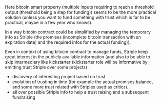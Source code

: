 [hm]: # (+++)
[hm]: # (date = "2015-05-30T12:43:26+01:00")
[hm]: # (draft = true)
[hm]: # (title = "Striple and crowdfunding")
[hm]: # (+++)


Here bitcoin smart property (multiple inputs requiring to reach a threshold output (threshold being a step for funding))  seems to be the more practical solution (unless you want to fund something with trust which is far to be practical, maybe in a few year who knows).

In a way bitcoin contract could be simplified by managing the temporary info as Striple (the promises (incomplete bitcoin transaction with an expiration date) and the required infos for the actual funding)).

Even in context of using bitcoin contract to manage funds, Striple keep great interest in the publicly available information (and also to be able to skip intermediary like kickstarter (kickstarter role will be informative by emitting trust Striple over some projects) :
- discovery of interesting project based on trust
- evolution of trusting in time (for example the actual promises balance, and some more trust related with Striples used as critics).
- all over possible Striple info to help a trust raising and a subsequent fundraising

